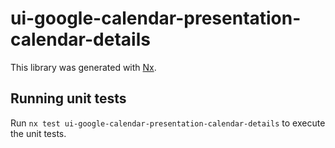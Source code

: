 # ui-google-calendar-presentation-calendar-details

This library was generated with [Nx](https://nx.dev).

## Running unit tests

Run `nx test ui-google-calendar-presentation-calendar-details` to execute the unit tests.
